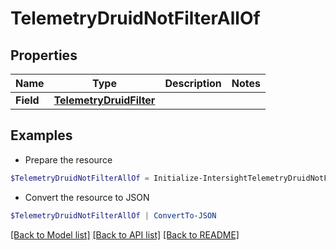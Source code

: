 # TelemetryDruidNotFilterAllOf
## Properties

Name | Type | Description | Notes
------------ | ------------- | ------------- | -------------
**Field** | [**TelemetryDruidFilter**](TelemetryDruidFilter.md) |  | 

## Examples

- Prepare the resource
```powershell
$TelemetryDruidNotFilterAllOf = Initialize-IntersightTelemetryDruidNotFilterAllOf  -Field null
```

- Convert the resource to JSON
```powershell
$TelemetryDruidNotFilterAllOf | ConvertTo-JSON
```

[[Back to Model list]](../README.md#documentation-for-models) [[Back to API list]](../README.md#documentation-for-api-endpoints) [[Back to README]](../README.md)

